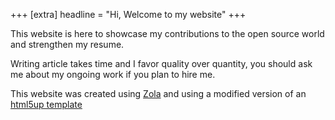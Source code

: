 +++
[extra]
headline = "Hi, Welcome to my website"
+++

This website is here to showcase my contributions to the open source world and strengthen my resume.

Writing article takes time and I favor quality over quantity, you should ask me about my ongoing work if you plan to hire me.

This website was created using [Zola](https://www.getzola.org/) and using a modified version of an [html5up template](https://html5up.net/forty)
